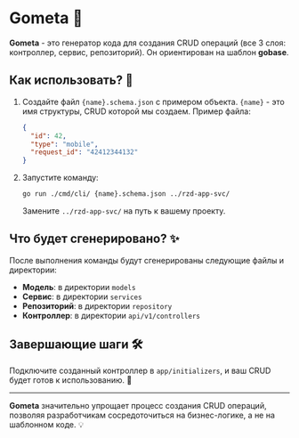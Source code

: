 # Gometa 🚀

**Gometa** - это генератор кода для создания CRUD операций (все 3 слоя: контроллер, сервис, репозиторий). Он ориентирован на шаблон **gobase**.

## Как использовать? 🤔

1. Создайте файл `{name}.schema.json` с примером объекта. `{name}` - это имя структуры, CRUD которой мы создаем. Пример файла:
    ```json
    {
      "id": 42,
      "type": "mobile",
      "request_id": "42412344132"
    }
    ```

2. Запустите команду:
    ```bash
    go run ./cmd/cli/ {name}.schema.json ../rzd-app-svc/
    ```
   Замените `../rzd-app-svc/` на путь к вашему проекту.

## Что будет сгенерировано? ✨

После выполнения команды будут сгенерированы следующие файлы и директории:
- **Модель**: в директории `models`
- **Сервис**: в директории `services`
- **Репозиторий**: в директории `repository`
- **Контроллер**: в директории `api/v1/controllers`

## Завершающие шаги 🛠️

Подключите созданный контроллер в `app/initializers`, и ваш CRUD будет готов к использованию. 🎉

---

**Gometa** значительно упрощает процесс создания CRUD операций, позволяя разработчикам сосредоточиться на бизнес-логике, а не на шаблонном коде. 💡

